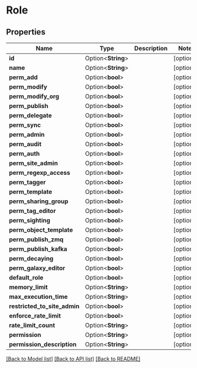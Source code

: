 # Role

## Properties

Name | Type | Description | Notes
------------ | ------------- | ------------- | -------------
**id** | Option<**String**> |  | [optional]
**name** | Option<**String**> |  | [optional]
**perm_add** | Option<**bool**> |  | [optional]
**perm_modify** | Option<**bool**> |  | [optional]
**perm_modify_org** | Option<**bool**> |  | [optional]
**perm_publish** | Option<**bool**> |  | [optional]
**perm_delegate** | Option<**bool**> |  | [optional]
**perm_sync** | Option<**bool**> |  | [optional]
**perm_admin** | Option<**bool**> |  | [optional]
**perm_audit** | Option<**bool**> |  | [optional]
**perm_auth** | Option<**bool**> |  | [optional]
**perm_site_admin** | Option<**bool**> |  | [optional]
**perm_regexp_access** | Option<**bool**> |  | [optional]
**perm_tagger** | Option<**bool**> |  | [optional]
**perm_template** | Option<**bool**> |  | [optional]
**perm_sharing_group** | Option<**bool**> |  | [optional]
**perm_tag_editor** | Option<**bool**> |  | [optional]
**perm_sighting** | Option<**bool**> |  | [optional]
**perm_object_template** | Option<**bool**> |  | [optional]
**perm_publish_zmq** | Option<**bool**> |  | [optional]
**perm_publish_kafka** | Option<**bool**> |  | [optional]
**perm_decaying** | Option<**bool**> |  | [optional]
**perm_galaxy_editor** | Option<**bool**> |  | [optional]
**default_role** | Option<**bool**> |  | [optional]
**memory_limit** | Option<**String**> |  | [optional]
**max_execution_time** | Option<**String**> |  | [optional]
**restricted_to_site_admin** | Option<**bool**> |  | [optional]
**enforce_rate_limit** | Option<**bool**> |  | [optional]
**rate_limit_count** | Option<**String**> |  | [optional]
**permission** | Option<**String**> |  | [optional]
**permission_description** | Option<**String**> |  | [optional]

[[Back to Model list]](../README.md#documentation-for-models) [[Back to API list]](../README.md#documentation-for-api-endpoints) [[Back to README]](../README.md)


